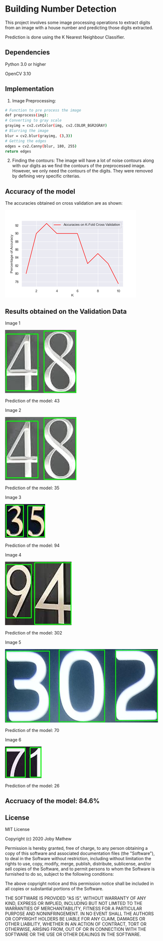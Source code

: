 # Building Number Detection

This project involves some image processing operations to extract digits from an image with a house number
and predicting those digits extracted.

Prediction is done using the K Nearest Neighbour Classifier.

## Dependencies

Python 3.0 or higher

OpenCV 3.10

## Implementation

1. Image Preprocessing:

 ```bash
 # Function to pre process the image
def preprocess(img):
# Converting to gray scale
grayimg = cv2.cvtColor(img, cv2.COLOR_BGR2GRAY)
# Blurring the image
blur = cv2.blur(grayimg, (3,3))
# Getting the edges
edges = cv2.Canny(blur, 180, 255)
return edges
```

2. Finding the contours: The image will have a lot of noise contours along with our digits as we find the
contours of the preprocessed image. However, we only need the contours of the digits. They were removed by defining very specific criterias.

## Accuracy of the model

The accuracies obtained on cross validation are as shown:

![Cross Validation](https://github.com/jobymathew/Building_number_detection/blob/main/Validation_results/KnnAccuracy.png?raw=true)

## Results obtained on the Validation Data

Image 1

![Area1](https://github.com/jobymathew/Building_number_detection/blob/main/Validation_results/DetectedArea01.jpg?raw=True)

Prediction of the model: 43

Image 2

![Area1](https://github.com/jobymathew/Building_number_detection/blob/main/Validation_results/DetectedArea01.jpg?raw=True)

Prediction of the model: 35

Image 3

![Area1](https://github.com/jobymathew/Building_number_detection/blob/main/Validation_results/DetectedArea02.jpg?raw=True)

Prediction of the model: 94

Image 4

![Area1](https://github.com/jobymathew/Building_number_detection/blob/main/Validation_results/DetectedArea03.jpg?raw=True)

Prediction of the model: 302

Image 5

![Area1](https://github.com/jobymathew/Building_number_detection/blob/main/Validation_results/DetectedArea04.jpg?raw=True)

Prediction of the model: 70

Image 6

![Area1](https://github.com/jobymathew/Building_number_detection/blob/main/Validation_results/DetectedArea05.jpg?raw=True)

Prediction of the model: 26

## Accruacy of the model: 84.6%

## License

MIT License

Copyright (c) 2020 Joby Mathew

Permission is hereby granted, free of charge, to any person obtaining a copy
of this software and associated documentation files (the "Software"), to deal
in the Software without restriction, including without limitation the rights
to use, copy, modify, merge, publish, distribute, sublicense, and/or sell
copies of the Software, and to permit persons to whom the Software is
furnished to do so, subject to the following conditions:

The above copyright notice and this permission notice shall be included in all
copies or substantial portions of the Software.

THE SOFTWARE IS PROVIDED "AS IS", WITHOUT WARRANTY OF ANY KIND, EXPRESS OR
IMPLIED, INCLUDING BUT NOT LIMITED TO THE WARRANTIES OF MERCHANTABILITY,
FITNESS FOR A PARTICULAR PURPOSE AND NONINFRINGEMENT. IN NO EVENT SHALL THE
AUTHORS OR COPYRIGHT HOLDERS BE LIABLE FOR ANY CLAIM, DAMAGES OR OTHER
LIABILITY, WHETHER IN AN ACTION OF CONTRACT, TORT OR OTHERWISE, ARISING FROM,
OUT OF OR IN CONNECTION WITH THE SOFTWARE OR THE USE OR OTHER DEALINGS IN THE
SOFTWARE.

